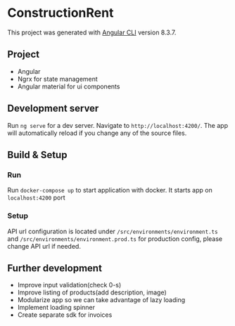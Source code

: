# ConstructionRent

This project was generated with [Angular CLI](https://github.com/angular/angular-cli) version 8.3.7.

## Project 
- Angular
- Ngrx for state management
- Angular material for ui components

## Development server

Run `ng serve` for a dev server. Navigate to `http://localhost:4200/`. The app will automatically reload if you change any of the source files.

## Build & Setup

### Run
Run `docker-compose up` to start application with docker. It starts app on `localhost:4200` port 

### Setup
API url configuration is located under `/src/environments/environment.ts` and `/src/environments/environment.prod.ts` for production config, please change API url if needed.

## Further development
- Improve input validation(check 0-s)
- Improve listing of products(add description, image)
- Modularize app so we can take advantage of lazy loading
- Implement loading spinner
- Create separate sdk for invoices
